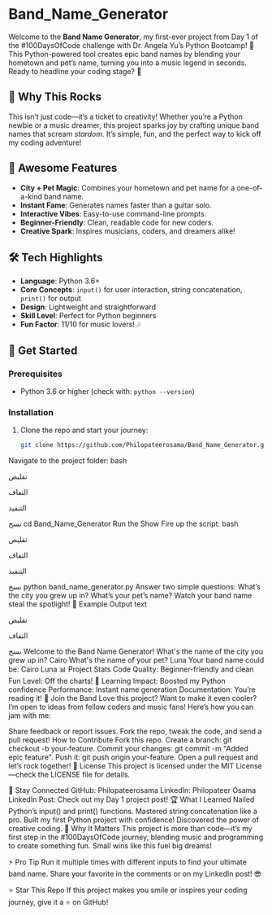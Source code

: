 # Band_Name_Generator
Welcome to the **Band Name Generator**, my first-ever project from Day 1 of the #100DaysOfCode challenge with Dr. Angela Yu’s Python Bootcamp! 🐍 This Python-powered tool creates epic band names by blending your hometown and pet’s name, turning you into a music legend in seconds. Ready to headline your coding stage? 🌟

## 🎤 Why This Rocks

This isn’t just code—it’s a ticket to creativity! Whether you’re a Python newbie or a music dreamer, this project sparks joy by crafting unique band names that scream *stardom*. It’s simple, fun, and the perfect way to kick off my coding adventure!

## 🎉 Awesome Features
- **City + Pet Magic**: Combines your hometown and pet name for a one-of-a-kind band name.
- **Instant Fame**: Generates names faster than a guitar solo.
- **Interactive Vibes**: Easy-to-use command-line prompts.
- **Beginner-Friendly**: Clean, readable code for new coders.
- **Creative Spark**: Inspires musicians, coders, and dreamers alike!

## 🛠️ Tech Highlights
- **Language**: Python 3.6+
- **Core Concepts**: `input()` for user interaction, string concatenation, `print()` for output
- **Design**: Lightweight and straightforward
- **Skill Level**: Perfect for Python beginners
- **Fun Factor**: 11/10 for music lovers! 🎶

## 🚀 Get Started
### Prerequisites
- Python 3.6 or higher (check with: `python --version`)

### Installation
1. Clone the repo and start your journey:
   ```bash
   git clone https://github.com/Philopateerosama/Band_Name_Generator.git
Navigate to the project folder:
bash

تقليص

التفاف

التنفيذ

نسخ
cd Band_Name_Generator
Run the Show
Fire up the script:
bash

تقليص

التفاف

التنفيذ

نسخ
python band_name_generator.py
Answer two simple questions:
What’s the city you grew up in?
What’s your pet’s name?
Watch your band name steal the spotlight!
🎵 Example Output
text

تقليص

التفاف

نسخ
Welcome to the Band Name Generator!
What's the name of the city you grew up in? Cairo
What's the name of your pet? Luna
Your band name could be: Cairo Luna
📊 Project Stats
Code Quality: Beginner-friendly and clean
Fun Level: Off the charts! 🎉
Learning Impact: Boosted my Python confidence
Performance: Instant name generation
Documentation: You’re reading it!
🤝 Join the Band
Love this project? Want to make it even cooler? I’m open to ideas from fellow coders and music fans! Here’s how you can jam with me:

Share feedback or report issues.
Fork the repo, tweak the code, and send a pull request!
How to Contribute
Fork this repo.
Create a branch: git checkout -b your-feature.
Commit your changes: git commit -m "Added epic feature".
Push it: git push origin your-feature.
Open a pull request and let’s rock together!
📜 License
This project is licensed under the MIT License—check the LICENSE file for details.

🔗 Stay Connected
GitHub: Philopateerosama
LinkedIn: Philopateer Osama
LinkedIn Post: Check out my Day 1 project post!
🏆 What I Learned
Nailed Python’s input() and print() functions.
Mastered string concatenation like a pro.
Built my first Python project with confidence!
Discovered the power of creative coding.
🌟 Why It Matters
This project is more than code—it’s my first step in the #100DaysOfCode journey, blending music and programming to create something fun. Small wins like this fuel big dreams!

⚡ Pro Tip
Run it multiple times with different inputs to find your ultimate band name. Share your favorite in the comments or on my LinkedIn post! 😎

⭐ Star This Repo
If this project makes you smile or inspires your coding journey, give it a ⭐ on GitHub!
